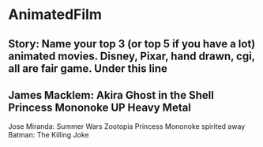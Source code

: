# AnimatedFilm
Story: Name your top 3 (or top 5 if you have a lot) animated movies. Disney, Pixar, hand drawn, cgi, all are fair game.
Under this line
--------------------------------------------------------------------------------------------------------------------------
James Macklem: 
Akira
Ghost in the Shell
Princess Mononoke
UP
Heavy Metal
--------------------------------------------------------------------------------------------------------------------------
Jose Miranda:
Summer Wars
Zootopia
Princess Mononoke
spirited away
Batman: The Killing Joke